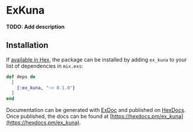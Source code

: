 # ExKuna

**TODO: Add description**

## Installation

If [available in Hex](https://hex.pm/docs/publish), the package can be installed
by adding `ex_kuna` to your list of dependencies in `mix.exs`:

```elixir
def deps do
  [
    {:ex_kuna, "~> 0.1.0"}
  ]
end
```

Documentation can be generated with [ExDoc](https://github.com/elixir-lang/ex_doc)
and published on [HexDocs](https://hexdocs.pm). Once published, the docs can
be found at [https://hexdocs.pm/ex_kuna](https://hexdocs.pm/ex_kuna).

